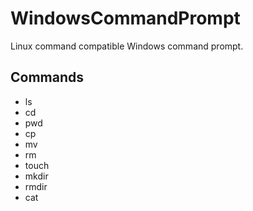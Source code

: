 # WindowsCommandPrompt

Linux command compatible Windows command prompt.

## Commands

- ls
- cd
- pwd
- cp
- mv
- rm
- touch
- mkdir
- rmdir
- cat
